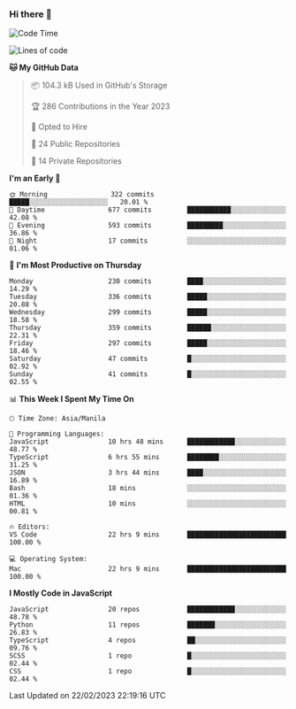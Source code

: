 ### Hi there 👋

<!--START_SECTION:waka-->
![Code Time](http://img.shields.io/badge/Code%20Time-101%20hrs%2053%20mins-blue)

![Lines of code](https://img.shields.io/badge/From%20Hello%20World%20I%27ve%20Written-8.2%20million%20lines%20of%20code-blue)

**🐱 My GitHub Data** 

> 📦 104.3 kB Used in GitHub's Storage 
 > 
> 🏆 286 Contributions in the Year 2023
 > 
> 💼 Opted to Hire
 > 
> 📜 24 Public Repositories 
 > 
> 🔑 14 Private Repositories 
 > 
**I'm an Early 🐤** 

```text
🌞 Morning                322 commits         █████░░░░░░░░░░░░░░░░░░░░   20.01 % 
🌆 Daytime                677 commits         ███████████░░░░░░░░░░░░░░   42.08 % 
🌃 Evening                593 commits         █████████░░░░░░░░░░░░░░░░   36.86 % 
🌙 Night                  17 commits          ░░░░░░░░░░░░░░░░░░░░░░░░░   01.06 % 
```
📅 **I'm Most Productive on Thursday** 

```text
Monday                   230 commits         ████░░░░░░░░░░░░░░░░░░░░░   14.29 % 
Tuesday                  336 commits         █████░░░░░░░░░░░░░░░░░░░░   20.88 % 
Wednesday                299 commits         █████░░░░░░░░░░░░░░░░░░░░   18.58 % 
Thursday                 359 commits         ██████░░░░░░░░░░░░░░░░░░░   22.31 % 
Friday                   297 commits         █████░░░░░░░░░░░░░░░░░░░░   18.46 % 
Saturday                 47 commits          █░░░░░░░░░░░░░░░░░░░░░░░░   02.92 % 
Sunday                   41 commits          █░░░░░░░░░░░░░░░░░░░░░░░░   02.55 % 
```


📊 **This Week I Spent My Time On** 

```text
🕑︎ Time Zone: Asia/Manila

💬 Programming Languages: 
JavaScript               10 hrs 48 mins      ████████████░░░░░░░░░░░░░   48.77 % 
TypeScript               6 hrs 55 mins       ████████░░░░░░░░░░░░░░░░░   31.25 % 
JSON                     3 hrs 44 mins       ████░░░░░░░░░░░░░░░░░░░░░   16.89 % 
Bash                     18 mins             ░░░░░░░░░░░░░░░░░░░░░░░░░   01.36 % 
HTML                     10 mins             ░░░░░░░░░░░░░░░░░░░░░░░░░   00.81 % 

🔥 Editors: 
VS Code                  22 hrs 9 mins       █████████████████████████   100.00 % 

💻 Operating System: 
Mac                      22 hrs 9 mins       █████████████████████████   100.00 % 
```

**I Mostly Code in JavaScript** 

```text
JavaScript               20 repos            ████████████░░░░░░░░░░░░░   48.78 % 
Python                   11 repos            ███████░░░░░░░░░░░░░░░░░░   26.83 % 
TypeScript               4 repos             ██░░░░░░░░░░░░░░░░░░░░░░░   09.76 % 
SCSS                     1 repo              █░░░░░░░░░░░░░░░░░░░░░░░░   02.44 % 
CSS                      1 repo              █░░░░░░░░░░░░░░░░░░░░░░░░   02.44 % 
```




 Last Updated on 22/02/2023 22:19:16 UTC
<!--END_SECTION:waka-->
